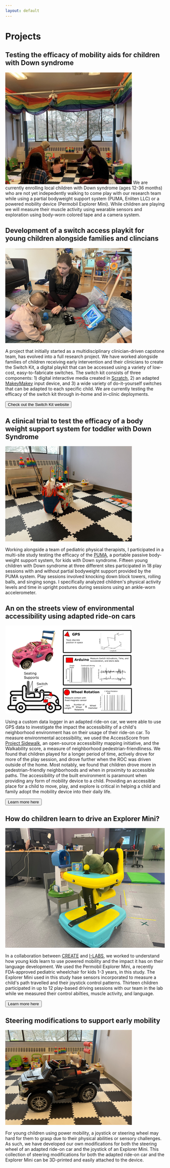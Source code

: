```yaml
---
layout: default
---
```


# Projects

## Testing the efficacy of mobility aids for children with Down syndrome
<img class="wrapped" src="photos/PUMA-Team.jpg" alt = "Adults playing with a child in a partial bodyweight support system." width = "400"/>
We are currently enrolling local children with Down syndrome (ages 12-36 months) who are not yet indepedently walking to come play with our research team while using a partial bodyweight support system (PUMA, Enliten LLC) or a powered mobility device (Permobil Explorer Mini). While children are playing we will measure their muscle activity using wearable sensors and exploration using body-worn colored tape and a camera system.

## Development of a switch access playkit for young children alongside families and clincians
<img class="wrapped" src="photos/Mia-CoDesign.JPEG" alt = "Mia showing a young child wearing glasses the Switch Kit." width = "400"/>

A project that initially started as a multidisciplinary clinician-driven capstone team, has evolved into a full research project. We have worked alongside families of children receiving early intervention and their clinicians to create the Switch Kit, a digital playkit that can be accessed using a variety of low-cost, easy-to-fabricate switches. The switch kit consists of three components: 1) digital interactive media created in [Scratch](https://scratch.mit.edu/), 2) an adapted [MakeyMakey](https://makeymakey.com/) input device, and 3) a wide variety of do-it-yourself switches that can be adapted to each specific child. We are currently testing the efficacy of the switch kit through in-home and in-clinic deployments.

<button name="button" onclick="location.href='https://miahoffmannd.github.io/switchkit/';">Check out the Switch Kit website</button>

## A clinical trial to test the efficacy of a body weight support system for toddler with Down Syndrome
<img class="wrapped" src="photos/Body-Weight-Support-System.png" alt = "A stuffed unicorn playing with a block while in a body weight support system." width = "400"/>

Working alongside a team of pediatric physical therapists, I participated in a multi-site study testing the efficacy of the [PUMA](enlitenllc.com), a portable passive body-weight support system, for kids with Down syndrome. Fifteen young children with Down syndrome at three different sites participated in 18 play sessions with and without partial bodyweight support provided by the PUMA system. Play sessions involved knocking down block towers, rolling balls, and singing songs. I specifically analyzed children's physical activity levels and time in upright postures during sessions using an ankle-worn accelerometer.

## An on the streets view of environmental accessibility using adapted ride-on cars
<img class="wrapped" src="photos/ROC-GPS-Methods.png" alt = "A pink adapted ride-on car is shown in the upper left corner with a switch on the steering wheel and PVC back supports attached to the rear of the vehicle. A stuffed unicorn sits in the driver's seat. In the bottom left corner, a graphic of an adapted ride-on car shows seating supports in the form of an armrest and backrest and a switch mounted on the steering wheel. The datalogger is shown in red with a triangle on the hood of the car, the main datalogger is a red rectangle behind the front wheel, and the wheel rotation sensor is mounted on the front wheel as a red circle. The GPS is used to track discrete position in space and an example of a path map in latitude and longitude is shown. The Arduino is used to measure switch activations, time, and acceleration and store data. An example of on and off switch activations is shown for a single button press and continued button press. An example of tri-axis accelerometer data is also shown. Wheel rotation measures contact with a fixed magnetic sensor on the wheel. The wheel rotation is shown as a binary data source with a high showing each wheel rotation. The path length was calculated by measuring the number of wheel rotations by the wheel diameter." width = "400"/>

Using a custom data logger in an adapted ride-on car, we were able to use GPS data to investigate the impact the accessibility of a child's neighborhood environment has on their usage of their ride-on car. To measure environmental accessibility, we used the AccessScore from [Project Sidewalk](https://sidewalk-sea.cs.washington.edu/), an open-source accessibility mapping initiative, and the Walkability score, a measure of neighborhood pedestrian-friendliness. We found that children played for a longer period of time, actively drove for more of the play session, and drove further when the ROC was driven outside of the home. Most notably, we found that children drove more in pedestrian-friendly neighborhoods and when in proximity to accessible paths. The accessibility of the built environment is paramount when providing any form of mobility device to a child. Providing an accessible place for a child to move, play, and explore is critical in helping a child and family adopt the mobility device into their daily life.

<button name="button" onclick="location.href='https://www.me.washington.edu/news/article/2024-02-26/wheels-in-motion';">Learn more here</button>

## How do children learn to drive an Explorer Mini?
<img class="wrapped" src="photos/Exploratory-Play-Explorer-Mini.png" alt = "A dinosaur toy driving an Explorer Mini up to a toy mailbox.">

In a collaboration between [CREATE](https://create.uw.edu/) and [I-LABS](https://ilabs.uw.edu/), we worked to understand how young kids learn to use powered mobility and the impact it has on their language development. We used the Permobil Explorer Mini, a recently FDA-approved pediatric wheelchair for kids 1-3 years, in this study. The Explorer Mini used in this study hase sensors incorporated to measure a child's path travelled and their joystick control patterns. Thirteen children participated in up to 12 play-based driving sessions with our team in the lab while we measured their control abilties, muscle activity, and language.

<button name="button" onclick="location.href='https://create.uw.edu/initiatives/moonshot-access-mobility-and-the-brain/';">Learn more here</button>

## Steering modifications to support early mobility
<img class="wrapped" src="photos/Steering-Rod-Demonstration.jpg" alt = "A stuffed unicorn toy sitting in an adapted ride-on car with a 3D printed steering rod mounted on the steering wheel." width = "400"/>

For young children using power mobility, a joystick or steering wheel may hard for them to grasp due to their physical abilities or sensory challenges. As such, we have developed our own modifications for both the steering wheel of an adapted ride-on car and the joystick of an Explorer Mini. This collection of steering modifications for both the adapted ride-on car and the Explorer Mini can be 3D-printed and easily attached to the device.  
